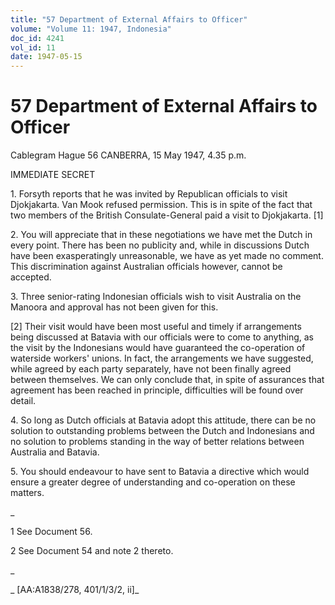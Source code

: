 ```yaml
---
title: "57 Department of External Affairs to Officer"
volume: "Volume 11: 1947, Indonesia"
doc_id: 4241
vol_id: 11
date: 1947-05-15
---
```


# 57 Department of External Affairs to Officer

Cablegram Hague 56 CANBERRA, 15 May 1947, 4.35 p.m.

IMMEDIATE SECRET

1\. Forsyth reports that he was invited by Republican officials to visit Djokjakarta. Van Mook refused permission. This is in spite of the fact that two members of the British Consulate-General paid a visit to Djokjakarta. [1]

2\. You will appreciate that in these negotiations we have met the Dutch in every point. There has been no publicity and, while in discussions Dutch have been exasperatingly unreasonable, we have as yet made no comment. This discrimination against Australian officials however, cannot be accepted.

3\. Three senior-rating Indonesian officials wish to visit Australia on the Manoora and approval has not been given for this.

[2] Their visit would have been most useful and timely if arrangements being discussed at Batavia with our officials were to come to anything, as the visit by the Indonesians would have guaranteed the co-operation of waterside workers' unions. In fact, the arrangements we have suggested, while agreed by each party separately, have not been finally agreed between themselves. We can only conclude that, in spite of assurances that agreement has been reached in principle, difficulties will be found over detail.

4\. So long as Dutch officials at Batavia adopt this attitude, there can be no solution to outstanding problems between the Dutch and Indonesians and no solution to problems standing in the way of better relations between Australia and Batavia.

5\. You should endeavour to have sent to Batavia a directive which would ensure a greater degree of understanding and co-operation on these matters.

_

1 See Document 56.

2 See Document 54 and note 2 thereto.

_

_ [AA:A1838/278, 401/1/3/2, ii]_
